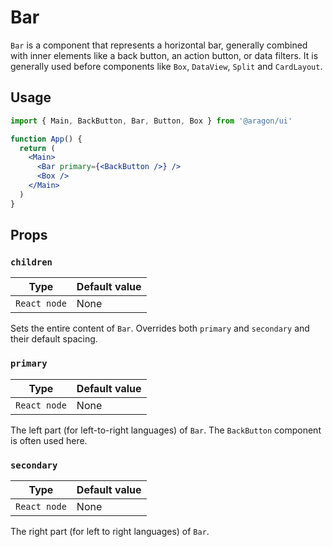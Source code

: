 # Bar

`Bar` is a component that represents a horizontal bar, generally combined with inner elements like a back button, an action button, or data filters. It is generally used before components like `Box`, `DataView`, `Split` and `CardLayout`.

## Usage

```jsx
import { Main, BackButton, Bar, Button, Box } from '@aragon/ui'

function App() {
  return (
    <Main>
      <Bar primary={<BackButton />} />
      <Box />
    </Main>
  )
}
```

## Props

### `children`

| Type         | Default value |
| ------------ | ------------- |
| `React node` | None          |

Sets the entire content of `Bar`. Overrides both `primary` and `secondary` and their default spacing.

### `primary`

| Type         | Default value |
| ------------ | ------------- |
| `React node` | None          |

The left part (for left-to-right languages) of `Bar`. The `BackButton` component is often used here.

### `secondary`

| Type         | Default value |
| ------------ | ------------- |
| `React node` | None          |

The right part (for left to right languages) of `Bar`.
